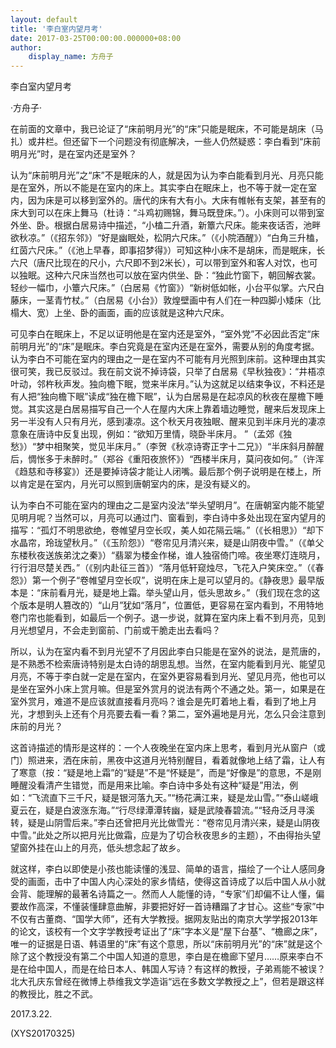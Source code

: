 ```yaml
---
layout: default
title: '李白室内望月考'
date: 2017-03-25T00:00:00.000000+08:00
author:
    display_name: 方舟子
---
```


李白室内望月考

·方舟子·

在前面的文章中，我已论证了“床前明月光”的“床”只能是眠床，不可能是胡床（马扎）或井栏。但还留下一个问题没有彻底解决，一些人仍然疑惑：李白看到“床前明月光”时，是在室内还是室外？

认为“床前明月光”之“床”不是眠床的人，就是因为认为李白能看到月光、月亮只能是在室外，所以不能是在室内的床上。其实李白在眠床上，也不等于就一定在室内，因为床是可以移到室外的。唐代的床有大有小。大床有帷帐有支架，甚至有的床大到可以在床上舞马（杜诗：“斗鸡初赐锦，舞马既登床。”）。小床则可以带到室外坐、卧。根据白居易诗中描述，“小榼二升酒，新簟六尺床。能来夜话否，池畔欲秋凉。”（《招东邻》）“好是幽眠处，松阴六尺床。”（《小院酒醒》）“白角三升榼，红茵六尺床。”（《池上早春，即事招梦得》）可知这种小床不是胡床，而是眠床，长六尺（唐尺比现在的尺小，六尺即不到2米长），可以带到室外和客人对饮，也可以独眠。这种六尺床当然也可以放在室内供坐、卧：“独此竹窗下，朝回解衣裳。轻纱一幅巾，小簟六尺床。”（白居易《竹窗》）“新树低如帐，小台平似掌。六尺白藤床，一茎青竹杖。”（白居易《小台》）敦煌壁画中有人们在一种四脚小矮床（比榻大、宽）上坐、卧的画面，画的应该就是这种六尺床。

可见李白在眠床上，不足以证明他是在室内还是室外，“室外党”不必因此否定“床前明月光”的“床”是眠床。李白究竟是在室内还是在室外，需要从别的角度考据。认为李白不可能在室内的理由之一是在室内不可能有月光照到床前。这种理由其实很可笑，我已反驳过。我在前文说不掉诗袋，只举了白居易《早秋独夜》：“井梧凉叶动，邻杵秋声发。独向檐下眠，觉来半床月。”认为这就足以结束争议，不料还是有人把“独向檐下眠”读成“独在檐下眠”，认为白居易是在起凉风的秋夜在屋檐下睡觉。其实这是白居易描写自己一个人在屋内大床上靠着墙边睡觉，醒来后发现床上另一半没有人只有月光，感到凄凉。这个秋天月夜独眠、醒来见到半床月光的凄凉意象在唐诗中反复出现，例如：“欲知万里情，晓卧半床月。 ”（孟郊《独愁》）“梦中相聚笑，觉见半床月。”（李贺《秋凉诗寄正字十二兄》）“半床斜月醉醒后，惆怅多于未醉时。”（郑谷《重阳夜旅怀》）“西楼半床月，莫问夜如何。”（许浑《趋慈和寺移宴》）还是要掉诗袋才能让人闭嘴。最后那个例子说明是在楼上，所以肯定是在室内，月光可以照到唐朝室内的床，是没有疑义的。

认为李白不可能在室内的理由之二是室内没法“举头望明月”。在唐朝室内能不能望见明月呢？当然可以，月亮可以通过门、窗看到，李白诗中多处出现在室内望月的描写：“孤灯不明思欲绝，卷帷望月空长叹，美人如花隔云端。”（《长相思》）“却下水晶帘，玲珑望秋月。”（《玉阶怨》）“卷帘见月清兴来，疑是山阴夜中雪。”（《单父东楼秋夜送族弟沈之秦》）“翡翠为楼金作梯，谁人独宿倚门啼。夜坐寒灯连晓月，行行泪尽楚关西。”（《别内赴征三首》）“落月低轩窥烛尽，飞花入户笑床空。”（《春怨》）第一个例子“卷帷望月空长叹”，说明在床上是可以望月的。《静夜思》最早版本是：“床前看月光，疑是地上霜。举头望山月，低头思故乡。”（我们现在念的这个版本是明人篡改的）“山月”犹如“落月”，位置低，更容易在室内看到，不用特地卷门帘也能看到，如最后一个例子。退一步说，就算在室内床上看不到月亮，见到月光想望月，不会走到窗前、门前或干脆走出去看吗？

所以，认为在室内看不到月光望不了月因此李白只能是在室外的说法，是荒唐的，是不熟悉不检索唐诗特别是太白诗的胡思乱想。当然，在室内能看到月光、能望见月亮，不等于李白就一定是在室内，在室外更容易看到月光、望见月亮，他也可以是坐在室外小床上赏月嘛。但是室外赏月的说法有两个不通之处。第一，如果是在室外赏月，难道不是应该就直接看月亮吗？谁会是先盯着地上看，看到了地上月光，才想到头上还有个月亮要去看一看？第二，室外遍地是月光，怎么只会注意到床前的月光？

这首诗描述的情形是这样的：一个人夜晚坐在室内床上思考，看到月光从窗户（或门）照进来，洒在床前，黑夜中这道月光特别醒目，看着就像地上结了霜，让人有了寒意（按：“疑是地上霜”的“疑是”不是“怀疑是”，而是“好像是”的意思，不是刚睡醒没看清产生错觉，而是用来比喻。李白诗中多处有这种“疑是”用法，例如：“飞流直下三千尺，疑是银河落九天。”“杨花满江来，疑是龙山雪。”“泰山嵯峨夏云在，疑是白波涨东海。”“行尽绿潭潭转幽，疑是武陵春碧流。”“轻舟泛月寻溪转，疑是山阴雪后来。”李白还曾把月光比做雪光：“卷帘见月清兴来，疑是山阴夜中雪。”此处之所以把月光比做霜，应是为了切合秋夜思乡的主题），不由得抬头望望窗外挂在山上的月亮，低头想念起了故乡。

就这样，李白以即使是小孩也能读懂的浅显、简单的语言，描绘了一个让人感同身受的画面，击中了中国人内心深处的家乡情结，使得这首诗成了以后中国人从小就会背、能理解的最著名诗篇之一。然而人人能懂的诗，“专家”们却偏不让人懂，偏要故作高深，不懂装懂肆意曲解，非要把好好一首诗糟蹋了才甘心。这些“专家”中不仅有古董商、“国学大师”，还有大学教授。据网友贴出的南京大学学报2013年的论文，该校有一个文字学教授考证出了“床”字本义是“屋下台基”、“檐廊之床”，唯一的证据是日语、韩语里的“床”有这个意思，所以“床前明月光”的“床”就是这个除了这个教授没有第二个中国人知道的意思，李白是在檐廊下望月……原来李白不是在给中国人，而是在给日本人、韩国人写诗？有这样的教授，子弟焉能不被误？北大孔庆东曾经在微博上恭维我文学造诣“远在多数文学教授之上”，但若是跟这样的教授比，胜之不武。

2017.3.22.

(XYS20170325)

